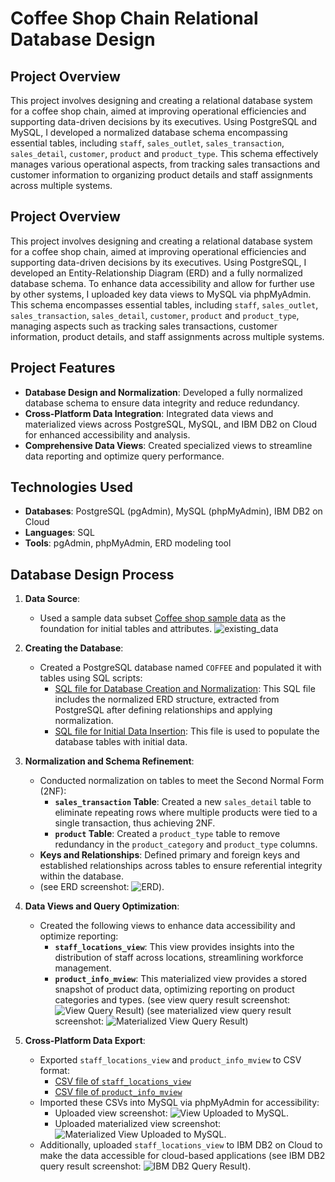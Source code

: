 # Coffee Shop Chain Relational Database Design

## Project Overview
This project involves designing and creating a relational database system for a coffee shop chain, aimed at improving operational efficiencies and supporting data-driven decisions by its executives. Using PostgreSQL and MySQL, I developed a normalized database schema encompassing essential tables, including `staff`, `sales_outlet`, `sales_transaction`, `sales_detail`, `customer`, `product` and `product_type`. This schema effectively manages various operational aspects, from tracking sales transactions and customer information to organizing product details and staff assignments across multiple systems.
## Project Overview
This project involves designing and creating a relational database system for a coffee shop chain, aimed at improving operational efficiencies and supporting data-driven decisions by its executives. Using PostgreSQL, I developed an Entity-Relationship Diagram (ERD) and a fully normalized database schema. To enhance data accessibility and allow for further use by other systems, I uploaded key data views to MySQL via phpMyAdmin. This schema encompasses essential tables, including `staff`, `sales_outlet`, `sales_transaction`, `sales_detail`, `customer`, `product` and `product_type`, managing aspects such as tracking sales transactions, customer information, product details, and staff assignments across multiple systems.

## Project Features
- **Database Design and Normalization**: Developed a fully normalized database schema to ensure data integrity and reduce redundancy.
- **Cross-Platform Data Integration**: Integrated data views and materialized views across PostgreSQL, MySQL, and IBM DB2 on Cloud for enhanced accessibility and analysis.
- **Comprehensive Data Views**: Created specialized views to streamline data reporting and optimize query performance.

## Technologies Used
- **Databases**: PostgreSQL (pgAdmin), MySQL (phpMyAdmin), IBM DB2 on Cloud
- **Languages**: SQL
- **Tools**: pgAdmin, phpMyAdmin, ERD modeling tool

## Database Design Process

1. **Data Source**: 
   - Used a sample data subset [Coffee shop sample data](https://community.ibm.com/community/user/businessanalytics/blogs/steven-macko/2019/07/12/beanie-coffee-1113?utm_source=Exinfluencer&utm_content=000026UJ&utm_id=NA-SkillsNetwork-Channel-SkillsNetworkCoursesIBMDB0110ENSkillsNetwork24601058-2021-01-01&utm_medium=Exinfluencer&utm_term=10006555) as the foundation for initial tables and attributes.
     ![existing_data](https://github.com/user-attachments/assets/a09cda30-e06a-4f91-aba3-14f1f22c3c0a)

2. **Creating the Database**: 
   - Created a PostgreSQL database named `COFFEE` and populated it with tables using SQL scripts:
      - [SQL file for Database Creation and Normalization](https://github.com/user-attachments/files/17575208/GeneratedScript.zip): This SQL file includes the normalized ERD structure, extracted from PostgreSQL after defining relationships and applying normalization.
      - [SQL file for Initial Data Insertion](https://github.com/user-attachments/files/17575241/CoffeeData.zip): This file is used to populate the database tables with initial data.

3. **Normalization and Schema Refinement**:
   - Conducted normalization on tables to meet the Second Normal Form (2NF):
     - **`sales_transaction` Table**: Created a new `sales_detail` table to eliminate repeating rows where multiple products were tied to a single transaction, thus achieving 2NF.
     - **`product` Table**: Created a `product_type` table to remove redundancy in the `product_category` and `product_type` columns.
   - **Keys and Relationships**: Defined primary and foreign keys and established relationships across tables to ensure referential integrity within the database.
   - (see ERD screenshot: ![ERD](https://github.com/user-attachments/assets/ae908188-4e8d-4c63-8e5a-36df067c2edc)).

4. **Data Views and Query Optimization**:
   - Created the following views to enhance data accessibility and optimize reporting:
     - **`staff_locations_view`**: This view provides insights into the distribution of staff across locations, streamlining workforce management.
     - **`product_info_mview`**: This materialized view provides a stored snapshot of product data, optimizing reporting on product categories and types.
       (see view query result screenshot: ![View Query Result](https://github.com/user-attachments/assets/b2d7cd6d-fc5e-416b-ba8d-8995a10695d9))
       (see materialized view query result screenshot: ![Materialized View Query Result](https://github.com/user-attachments/assets/92802093-0a1d-4023-b481-b8efe0683782))

5. **Cross-Platform Data Export**:
   - Exported `staff_locations_view` and `product_info_mview` to CSV format:
      - [CSV file of `staff_locations_view`](https://github.com/user-attachments/files/17575398/staff_locations_view.csv)
      - [CSV file of `product_info_mview`](https://github.com/user-attachments/files/17575400/product_info_m-view.csv)
   - Imported these CSVs into MySQL via phpMyAdmin for accessibility:
      - Uploaded view screenshot: ![View Uploaded to MySQL](https://github.com/user-attachments/assets/1c87a1ed-6d49-46e1-9239-d28ff02b4365).
      - Uploaded materialized view screenshot: ![Materialized View Uploaded to MySQL](https://github.com/user-attachments/assets/833ca26d-c837-476f-87e1-c1bed2fbbcb9).
   - Additionally, uploaded `staff_locations_view` to IBM DB2 on Cloud to make the data accessible for cloud-based applications (see IBM DB2 query result screenshot: ![IBM DB2 Query Result](https://github.com/user-attachments/assets/d522b0ef-a650-4228-8d40-8c5a8f87602a)).
